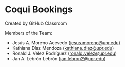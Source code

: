 # Coqui Bookings
Created by GitHub Classroom

Members of the Team: 
  - Jesús A. Moreno Acevedo (jesus.moreno@upr.edu)
  - Kathiana Díaz Mendoza (kathiana.diaz@upr.edu)
  - Ronald J. Vélez Rodríguez (ronald.velez@upr.edu)
  - Jan A. Lebrón Lebrón (jan.lebron2@upr.edu)
